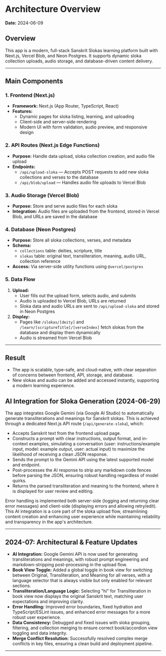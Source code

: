 # Architecture Overview

**Date:** 2024-06-09

## Overview
This app is a modern, full-stack Sanskrit Slokas learning platform built with Next.js, Vercel Blob, and Neon Postgres. It supports dynamic sloka collection uploads, audio storage, and database-driven content delivery.

---

## Main Components

### 1. **Frontend (Next.js)**
- **Framework:** Next.js (App Router, TypeScript, React)
- **Features:**
  - Dynamic pages for sloka listing, learning, and uploading
  - Client-side and server-side rendering
  - Modern UI with form validation, audio preview, and responsive design

### 2. **API Routes (Next.js Edge Functions)**
- **Purpose:** Handle data upload, sloka collection creation, and audio file upload
- **Endpoints:**
  - `/api/upload-sloka` — Accepts POST requests to add new sloka collections and verses to the database
  - `/api/blob/upload` — Handles audio file uploads to Vercel Blob

### 3. **Audio Storage (Vercel Blob)**
- **Purpose:** Store and serve audio files for each sloka
- **Integration:** Audio files are uploaded from the frontend, stored in Vercel Blob, and URLs are saved in the database

### 4. **Database (Neon Postgres)**
- **Purpose:** Store all sloka collections, verses, and metadata
- **Schema:**
  - `collections` table: deities, scripture, title
  - `slokas` table: original text, transliteration, meaning, audio URL, collection reference
- **Access:** Via server-side utility functions using `@vercel/postgres`

### 5. **Data Flow**
1. **Upload:**
   - User fills out the upload form, selects audio, and submits
   - Audio is uploaded to Vercel Blob, URLs are returned
   - Sloka data and audio URLs are sent to `/api/upload-sloka` and stored in Neon Postgres
2. **Display:**
   - Pages like `/slokas/[deity]` and `/learn/[scriptureTitle]/[verseIndex]` fetch slokas from the database and display them dynamically
   - Audio is streamed from Vercel Blob

---

## Result
- The app is scalable, type-safe, and cloud-native, with clear separation of concerns between frontend, API, storage, and database.
- New slokas and audio can be added and accessed instantly, supporting a modern learning experience. 

## AI Integration for Sloka Generation (2024-06-29)

The app integrates Google Gemini (via Google AI Studio) to automatically generate transliterations and meanings for Sanskrit slokas. This is achieved through a dedicated Next.js API route (`/api/generate-sloka`), which:

- Accepts Sanskrit text from the frontend upload page.
- Constructs a prompt with clear instructions, output format, and in-context examples, simulating a conversation (user: instructions/example input, model: example output, user: actual input) to maximize the likelihood of receiving a clean JSON response.
- Sends the prompt to the Gemini API using the latest supported model and endpoint.
- Post-processes the AI response to strip any markdown code fences before parsing the JSON, ensuring robust handling regardless of model quirks.
- Returns the parsed transliteration and meaning to the frontend, where it is displayed for user review and editing.

Error handling is implemented both server-side (logging and returning clear error messages) and client-side (displaying errors and allowing retry/edit). This AI integration is a core part of the sloka upload flow, streamlining content creation and enhancing user experience while maintaining reliability and transparency in the app's architecture. 

---

## 2024-07: Architectural & Feature Updates

- **AI Integration:** Google Gemini API is now used for generating transliterations and meanings, with robust prompt engineering and markdown-stripping post-processing in the upload flow.
- **Book View Toggle:** Added a global toggle in book view for switching between Original, Transliteration, and Meaning for all verses, with a language selector that is always visible but only enabled for relevant sections.
- **Transliteration/Language Logic:** Selecting "hi" for Transliteration in book view now displays the original Sanskrit text, matching user expectations and improving clarity.
- **Error Handling:** Improved error boundaries, fixed hydration and TypeScript/ESLint issues, and enhanced error messages for a more robust user experience.
- **Data Consistency:** Debugged and fixed issues with sloka grouping, filtering, and collection merging to ensure correct book/accordion view toggling and data integrity.
- **Merge Conflict Resolution:** Successfully resolved complex merge conflicts in key files, ensuring a clean build and deployment pipeline.

--- 